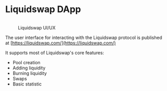# Liquidswap DApp

<figure><img src=".gitbook/assets/Снимок экрана 2022-09-06 в 18.50.14.png" alt=""><figcaption><p>Liquidswap UI/UX</p></figcaption></figure>

The user interface for interacting with the Liquidswap protocol is published at [https://liquidswap.com/](https://liquidswap.com/)

It supports most of Liquidswap's core features:

* Pool creation
* Adding liquidity
* Burning liquidity
* Swaps
* Basic statistic
